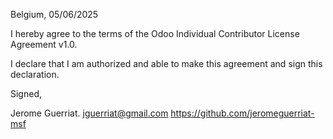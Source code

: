 Belgium, 05/06/2025

I hereby agree to the terms of the Odoo Individual Contributor License
Agreement v1.0.

I declare that I am authorized and able to make this agreement and sign this
declaration.

Signed,

Jerome Guerriat. jguerriat@gmail.com https://github.com/jeromeguerriat-msf
